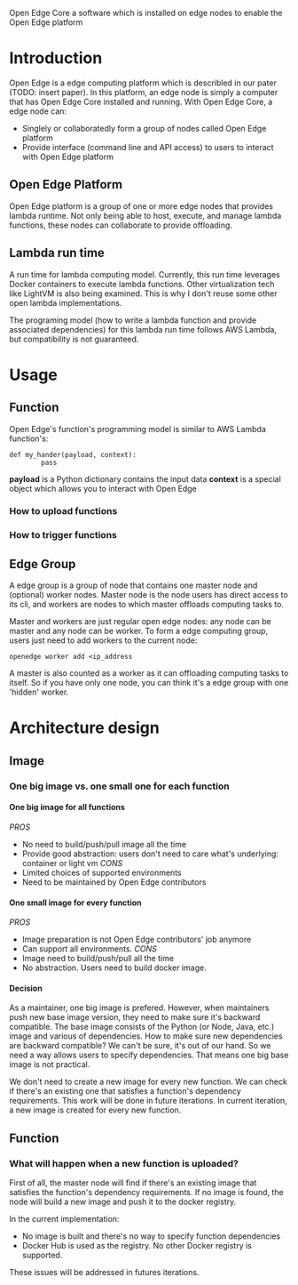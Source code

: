 Open Edge Core a software which is installed on edge nodes to enable the Open Edge platform

# Introduction
Open Edge is a edge computing platform which is describled in our pater (TODO: insert paper). In this platform, an edge node is simply a computer that has Open Edge Core installed and running. With Open Edge Core, a edge node can:
- Singlely or collaboratedly form a group of nodes called Open Edge platform
- Provide interface (command line and API access) to users to interact with Open Edge platform

## Open Edge Platform
Open Edge platform is a group of one or more edge nodes that provides lambda runtime. Not only being able to host, execute, and manage lambda functions, these nodes can collaborate to provide offloading.

## Lambda run time
A run time for lambda computing model. Currently, this run time leverages Docker containers to execute lambda functions. Other virtualization tech like LightVM is also being examined. This is why I don't reuse some other open lambda implementations. 

The programing model (how to write a lambda function and provide associated dependencies) for this lambda run time follows AWS Lambda, but compatibility is not guaranteed.

# Usage
## Function
Open Edge's function's programming model is similar to AWS Lambda function's: 

```
def my_hander(payload, context):
        pass
```
**payload** is a Python dictionary contains the input data
**context** is a special object which allows you to interact with Open Edge

### How to upload functions

### How to trigger functions

## Edge Group
A edge group is a group of node that contains one master node and (optional) worker nodes. Master node is the node users has direct access to its cli, and workers are nodes to which master offloads computing tasks to. 

Master and workers are just regular open edge nodes: any node can be master and any node can be worker. To form a edge computing group, users just need to add workers to the current node:

`openedge worker add <ip_address`

A master is also counted as a worker as it can offloading computing tasks to itself. So if you have only one node, you can think it's a edge group with one 'hidden' worker.

# Architecture design
## Image
### One big image vs. one small one for each function
#### One big image for all functions
*PROS*
- No need to build/push/pull image all the time
- Provide good abstraction: users don't need to care what's underlying: container or light vm
*CONS*
- Limited choices of supported environments
- Need to be maintained by Open Edge contributors
#### One small image for every function
*PROS*
- Image preparation is not Open Edge contributors' job anymore
- Can support all environments.
*CONS*
- Image need to build/push/pull all the time
- No abstraction. Users need to build docker image.
#### Decision
As a maintainer, one big image is prefered. However, when maintainers push new base image version, they need to make sure it's backward compatible. The base image consists of the Python (or Node, Java, etc.) image and various of dependencies. How to make sure new dependencies are backward compatible? We can't be sure, it's out of our hand. So we need a way allows users to specify dependencies. That means one big base image is not practical.

We don't need to create a new image for every new function. We can check if there's an existing one that satisfies a function's dependency requirements. This work will be done in future iterations. In current iteration, a new image is created for every new function.

## Function
### What will happen when a new function is uploaded?
First of all, the master node will find if there's an existing image that satisfies the function's dependency requirements. If no image is found, the node will build a new image and push it to the docker registry.

In the current implementation:
- No image is built and there's no way to specify function dependencies
- Docker Hub is used as the registry. No other Docker registry is supported.

These issues will be addressed in futures iterations.



